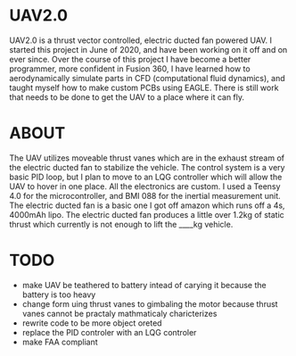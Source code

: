 # UAV2.0
UAV2.0 is a thrust vector controlled, electric ducted fan powered UAV. I started this project in June of 2020, and have been working on it off and on ever since. Over the course of this project I have become a better programmer, more confident in Fusion 360, I have learned how to aerodynamically simulate parts in CFD (computational fluid dynamics), and taught myself how to make custom PCBs using EAGLE. There is still work that needs to be done to get the UAV to a place where it can fly. 


# ABOUT
The UAV utilizes moveable thrust vanes which are in the exhaust stream of the electric ducted fan to stabilize the vehicle. The control system is a very basic PID loop, but I plan to move to an LQG controller which will allow the UAV to hover in one place. All the electronics are custom. I used a Teensy 4.0 for the microcontroller, and BMI 088 for the inertial measurement unit. The electric ducted fan is a basic one I got off amazon which runs off a 4s, 4000mAh lipo. The electric ducted fan produces a little over 1.2kg of static thrust which currently is not enough to lift the ____kg vehicle.



# TODO
 * make UAV be teathered to battery intead of carying it because the battery is too heavy
 * change form uing thrust vanes to gimbaling the motor because thrust vanes cannot be practaly mathmaticaly charicterizes
 * rewrite code to be more object oreted
 * replace the PID controler with an LQG controler
 * make FAA compliant